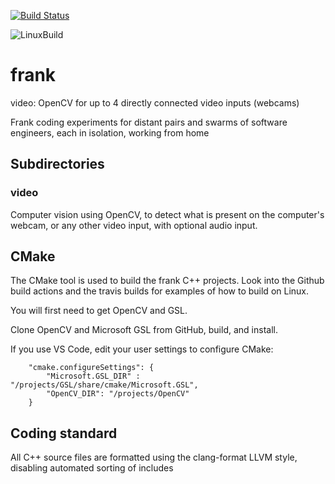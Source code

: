 [![Build Status](https://travis-ci.com/fgenolini/frank.svg?branch=master)](https://travis-ci.com/fgenolini/frank)

![LinuxBuild](https://github.com/fgenolini/frank/workflows/LinuxBuild/badge.svg?branch=master)

# frank
video: OpenCV for up to 4 directly connected video inputs (webcams)

Frank coding experiments for distant pairs and swarms of software engineers, each in isolation, working from home

## Subdirectories
### video
Computer vision using OpenCV, to detect what is present on the computer's webcam, or any other video input, with optional audio input.

## CMake
The CMake tool is used to build the frank C++ projects.
Look into the Github build actions and the travis builds for examples of how to build on Linux.

You will first need to get OpenCV and GSL.

Clone OpenCV and Microsoft GSL from GitHub, build, and install.

If you use VS Code, edit your user settings to configure CMake:
```
    "cmake.configureSettings": {
        "Microsoft.GSL_DIR" : "/projects/GSL/share/cmake/Microsoft.GSL",
        "OpenCV_DIR": "/projects/OpenCV"
    }
```

## Coding standard
All C++ source files are formatted using the clang-format LLVM style, disabling automated sorting of includes
